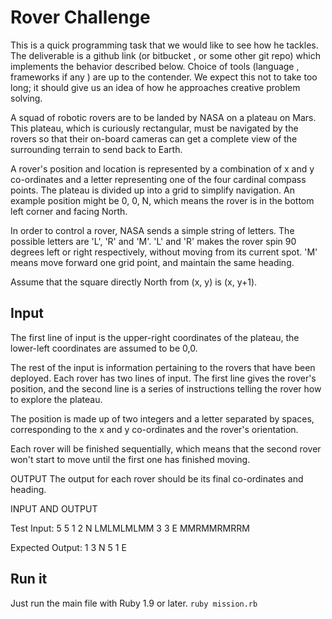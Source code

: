# Rover Challenge

This is a quick programming task that we would like to see how he
tackles. The deliverable is a github link (or bitbucket , or some
other git repo) which implements the behavior described below.  Choice
of tools (language , frameworks if any ) are up to the contender. We
expect this not to take too long; it should give us an idea of how he
approaches creative problem solving.

A squad of robotic rovers are to be landed by NASA on a plateau on Mars.
This plateau, which is curiously rectangular, must be navigated by the
rovers so that their on-board cameras can get a complete view of the
surrounding terrain to send back to Earth.

A rover's position and location is represented by a combination of x and y
co-ordinates and a letter representing one of the four cardinal compass
points. The plateau is divided up into a grid to simplify navigation. An
example position might be 0, 0, N, which means the rover is in the bottom
left corner and facing North.

In order to control a rover, NASA sends a simple string of letters. The
possible letters are 'L', 'R' and 'M'. 'L' and 'R' makes the rover spin 90
degrees left or right respectively, without moving from its current spot.
'M' means move forward one grid point, and maintain the same heading.

Assume that the square directly North from (x, y) is (x, y+1).

## Input

The first line of input is the upper-right coordinates of the plateau, the
lower-left coordinates are assumed to be 0,0.

The rest of the input is information pertaining to the rovers that have
been deployed. Each rover has two lines of input. The first line gives the
rover's position, and the second line is a series of instructions telling
the rover how to explore the plateau.

The position is made up of two integers and a letter separated by spaces,
corresponding to the x and y co-ordinates and the rover's orientation.

Each rover will be finished sequentially, which means that the second rover
won't start to move until the first one has finished moving.


OUTPUT
The output for each rover should be its final co-ordinates and heading.

INPUT AND OUTPUT

Test Input:
5 5
1 2 N
LMLMLMLMM
3 3 E
MMRMMRMRRM

Expected Output:
1 3 N
5 1 E

## Run it
Just run the main file with Ruby 1.9 or later.
`ruby mission.rb`
